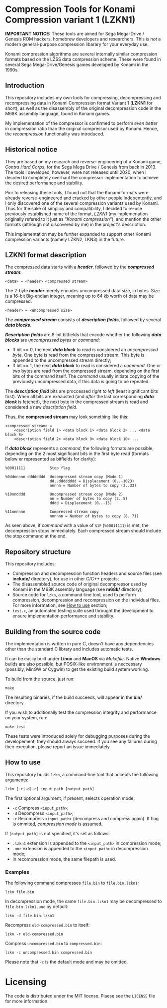 
# Compression Tools for Konami Compression variant 1 (LZKN1)

**IMPORTANT NOTICE:** 
These tools are aimed for Sega Mega-Drive / Genesis ROM hackers, homebrew developers and researchers. This *is not* a modern general-purpose compression libarary for your everyday use.

Konami compression algorithms are several internally similar compression formats based on the LZSS data compression scheme. These were found in several Sega Mega-Drive/Genesis games developed by Konami in the 1990s.


## Introduction

This repository includes my own tools for compressing, decompressing and recompressing data in Konami Compression format Variant 1 (__LZKN1__ for short), as well as the disassembly of the original decompression code in the M68K assembly language, found in Konami games.

My implementation of the compressor is confirmed to perform _even better_ in compression ratio than the original compressor used by Konami. 
Hence, the _recompression_ functionality was introduced.



## Historical notice

They are based on my research and reverse-engineering of a Konami game, _Contra Hard Corps_, for the Sega Mega Drive / Genesis from back in 2013. The tools I developed, however, were not released until 2020, when I decided to completely overhaul the compressor implementation to achieve the desired performance and stability.

Pior to releasing these tools, I found out that the Konami formats were already reverse-engineered and cracked by other people indepentently, and I only discovered one of the several compression variants used by Konami. Thus for the sake of simplicy and compatibility, I decided to re-use previously established name of the format, _LZKN1_ (my implemenation originally refered to it just as _"Konami compression"_), and mention the other formats (although not discovered by me) in the project's description.

This implementation may be further expanded to support other Konami compression variants (namely LZKN2, LKN3) in the future.

## LZKN1 format description

The compressed data starts with a ***header***, followed by the ***compressed stream***:

	<data> = <header> <compressed stream>

The 2-byte ***header*** merely encodes uncompressed data size, in bytes. Size is a 16-bit Big-endian integer, meaning up to 64 kb worth of data may be compressed.

	<header> = <uncompressed size>

The ***compressed stream*** consists of ***description fields***, followed by several ***data blocks***.

***Description fields*** are 8-bit bitfields that encode whether the following ***data blocks*** are *uncompressed bytes* or *command*:

* If bit == 0, the next ***data block*** to read is considered an *uncompressed byte*. One byte is read from the compressed stream. This byte is appended to the uncompressed stream directly;
* If bit == 1, the next ***data block*** to read is considered a *command*. One or two bytes are read from the compressed stream, depending on the first bits of the command itself. The *command* usually initiate copying of the previously uncompressed data, if this data is going to be repeated.

The ***description field*** bits are proccessed _right to left_ (least significant bits first).
When all bits are exhausted (and _after_ the last corresponding ***data block*** is fetched), the next byte in the compressed stream is read and considered a new *description field*.

Thus, the **compressed stream** may look something like this:

	<compressed stream> = 
		<description field 1> <data block 1> <data block 2> ... <data block 8> 
		<description field 2> <data block 9> <data block 10> ...

If ***data block*** represents a *command*, the following formats are possible, depending on the 2 most significant bits in the first byte read (formats below er represented as bitfields for clarity):

	%00011111			Stop flag

	%0ddnnnnn dddddddd	Uncompressed stream copy (Mode 1)
						dd..dddddddd = Displacement (0..-1023)
						nnnnn = Number of bytes to copy (3..33)
	
	%10nndddd			Uncompressed stream copy (Mode 2)
						nn = Number of bytes to copy (2..5)
						dddd = Displacement (0..-15)
				
	%11nnnnnn			Compressed stream copy
						nnnnnn = Number of bytes to copy (8..71)

As seen above, if *command* with a value of `$1F` (`%00011111`) is met, the decompression stops immediately. Each compressed stream should include the stop command at the end.


## Repository structure

This repository includes:

* Compression and decompression function headers and source files (see __include/__ directory), for use in other C/C++ projects;
* The disassembled source code of original decompressor used by Konami in the M68K assembly language (see __m68k/__ directory);
* Source code for `lzkn`, a command-line tool, used to perform compression, decompression and recompression on the individual files. For more information, see [How to use](#How-to-use) section;
* `test.c`, an automated testing suite used throught the development to ensure implementation performance and stability.


## Building from the source code

The implementation is written in pure C, doesn't have any dependencies other than the standard C library and includes automatic tests.

It can be easily built under __Linux__ and __MacOS__ via _Makefile_. Native __Windows__ builds are also possible, but POSIX-like environment is neccessary (possibly, MinGW or Cygwin) to get the existing build system working.

To build from the source, just run:

	make

The resulting binaries, if the build succeeds, will appear in the __bin/__ directory.

If you wish to additionally test the compression integrity and performance on your system, run: 

	make test

These tests were introduced solely for debugging purposes during the developement; they should always succeed. If you see any failures during their execution, please report an issue immediately.


## How to use

This repository builds `lzkn`, a command-line tool that accepts the following arguments:

	lzkn [-c|-d|-r] input_path [output_path]

The first optional argument, if present, selects operation mode:
* `-c`	Compress `<input_path>`;
* `-d`	Decompress `<input_path>`;
* `-r`	Recompress `<input_path>` (decompress and compress again).
If flag is ommited, _compression mode_ is assumed.

If `[output_path]` is not specified, it's set as follows:
* `.lzkn1` extension is appended to the `<input_path>` in compression mode;
* `.unc` extension is appended to the `<input_path>` in decompression mode;
* In recompression mode, the same filepath is used.

### Examples

The following command compresses `file.bin` to `file.bin.lzkn1`:

	lzkn file.bin

In decompression mode, the same `file.bin.lzkn1` may be decompressed to `file.bin.lzkn1.unc` by default:

	lzkn -d file.bin.lzkn1

Recompress `old-compressed.bin` to itself:

	lzkn -r old-compressed.bin

Compress `uncompressed.bin` to `compressed.bin`:

	lzkn -c uncompressed.bin compressed.bin

Please note that `-c` is the default mode and may be omitted.


# Licensing

The code is distributed under the MIT license. Plaese see the `LICENSE` file for more information.
